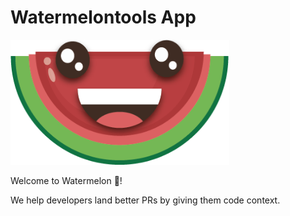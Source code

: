 # Watermelontools App

<img src="public/logos/watermelon.png" alt="Watermelon Logo" width="350" height="200">

Welcome to Watermelon 🍉!

We help developers land better PRs by giving them code context.

